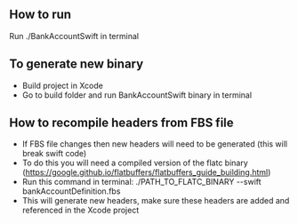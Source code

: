 How to run
----------------------
Run ./BankAccountSwift in terminal

To generate new binary
----------------------
- Build project in Xcode
- Go to build folder and run BankAccountSwift binary in terminal

How to recompile headers from FBS file
----------------------
- If FBS file changes then new headers will need to be generated (this will break swift code)
- To do this you will need a compiled version of the flatc binary (https://google.github.io/flatbuffers/flatbuffers_guide_building.html)
- Run this command in terminal: ./PATH_TO_FLATC_BINARY --swift bankAccountDefinition.fbs 
- This will generate new headers, make sure these headers are added and referenced in the Xcode project

